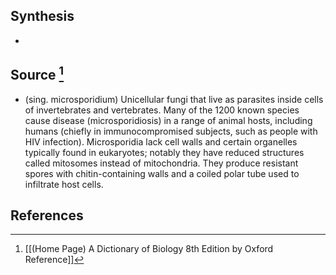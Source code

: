 ## Synthesis
- 
## Source [^1]
- (sing. microsporidium) Unicellular fungi that live as parasites inside cells of invertebrates and vertebrates. Many of the 1200 known species cause disease (microsporidiosis) in a range of animal hosts, including humans (chiefly in immunocompromised subjects, such as people with HIV infection). Microsporidia lack cell walls and certain organelles typically found in eukaryotes; notably they have reduced structures called mitosomes instead of mitochondria. They produce resistant spores with chitin-containing walls and a coiled polar tube used to infiltrate host cells.
## References

[^1]: [[(Home Page) A Dictionary of Biology 8th Edition by Oxford Reference]]